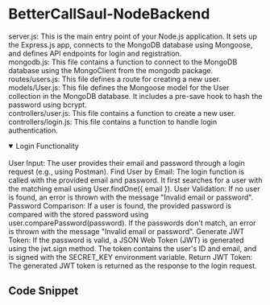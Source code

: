 # BetterCallSaul-NodeBackend
 
server.js: This is the main entry point of your Node.js application. It sets up the Express.js app, connects to the MongoDB database using Mongoose, and defines API endpoints for login and registration. </br>
mongodb.js: This file contains a function to connect to the MongoDB database using the MongoClient from the mongodb package.</br>
routes/users.js: This file defines a route for creating a new user.</br>
models/User.js: This file defines the Mongoose model for the User collection in the MongoDB database. It includes a pre-save hook to hash the password using bcrypt.</br>
controllers/user.js: This file contains a function to create a new user.</br>
controllers/login.js: This file contains a function to handle login authentication.

<details open>
<summary>Login Functionality</summary>
<br>
User Input: The user provides their email and password through a login request (e.g., using Postman).
Find User by Email: The login function is called with the provided email and password. It first searches for a user with the matching email using User.findOne({ email }).
User Validation: If no user is found, an error is thrown with the message "Invalid email or password".
Password Comparison: If a user is found, the provided password is compared with the stored password using user.comparePassword(password). If the passwords don't match, an error is thrown with the message "Invalid email or password".
Generate JWT Token: If the password is valid, a JSON Web Token (JWT) is generated using the jwt.sign method. The token contains the user's ID and email, and is signed with the SECRET_KEY environment variable.
Return JWT Token: The generated JWT token is returned as the response to the login request.
</br>
 <h2>Code Snippet</h2>

</details>
